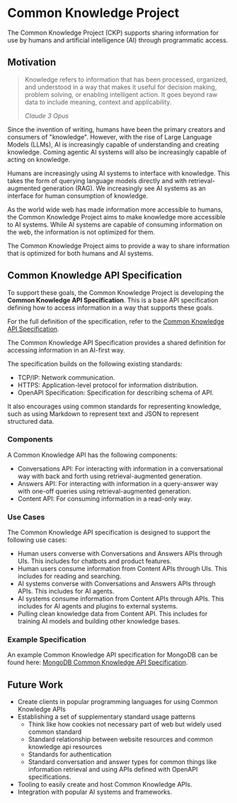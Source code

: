 # Common Knowledge Project

The Common Knowledge Project (CKP) supports sharing information for use by humans and artificial intelligence (AI) through programmatic access.

## Motivation

> Knowledge refers to information that has been processed, organized, and understood in a way that makes it useful for decision making, problem solving, or enabling intelligent action. It goes beyond raw data to include meaning, context and applicability.
>
> _Claude 3 Opus_

Since the invention of writing, humans have been the primary creators and consumers of "knowledge".
However, with the rise of Large Language Models (LLMs), AI is increasingly capable of understanding and creating knowledge. Coming agentic AI systems will also be increasingly capable of acting on knowledge.

Humans are increasingly using AI systems to interface with knowledge. This takes the form of querying language models directly and with retrieval-augmented generation (RAG). We increasingly see AI systems as an interface for human consumption of knowledge.

As the world wide web has made information more accessible to humans, the Common Knowledge Project aims to make knowledge more accessible to AI systems. While AI systems are capable of consuming information on the web, the information is not optimized for them.

The Common Knowledge Project aims to provide a way to share information that is optimized for both humans and AI systems.

## Common Knowledge API Specification

To support these goals, the Common Knowledge Project is developing the **Common Knowledge API Specification**. This is a base API specification defining how to access information in a way that supports these goals.

For the full definition of the specification, refer to the [Common Knowledge API Specification](./common-knowledge-openapi.yaml).

The Common Knowledge API Specification provides a shared definition for accessing information in an AI-first way.

The specification builds on the following existing standards:

- TCP/IP: Network communication.
- HTTPS: Application-level protocol for information distribution.
- OpenAPI Specification: Specification for describing schema of API.

It also encourages using common standards for representing knowledge,
such as using Markdown to represent text and JSON to represent structured data.

### Components

A Common Knowledge API has the following components:

- Conversations API: For interacting with information in a conversational way with back and forth using retrieval-augmented generation.
- Answers API: For interacting with information in a query-answer way with one-off queries using retrieval-augmented generation.
- Content API: For consuming information in a read-only way.

### Use Cases

The Common Knowledge API specification is designed to support the following use cases:

- Human users converse with Conversations and Answers APIs through UIs. This includes for chatbots and product features.
- Human users consume information from Content APIs through UIs. This includes for reading and searching.
- AI systems converse with Conversations and Answers APIs through APIs. This includes for AI agents.
- AI systems consume information from Content APIs through APIs. This includes for AI agents and plugins to external systems.
- Pulling clean knowledge data from Content API. This includes for training AI models and building other knowledge bases.

### Example Specification

An example Common Knowledge API specification for MongoDB can be found here: [MongoDB Common Knowledge API Specification](./examples/mongodb-common-knowledge-openapi.yaml).

## Future Work

- Create clients in popular programming languages for using Common Knowledge APIs
- Establishing a set of supplementary standard usage patterns
  - Think like how cookies not necessary part of web but widely used common standard
  - Standard relationship between website resources and common knowledge api resources
  - Standards for authentication
  - Standard conversation and answer types for common things like information retrieval and using APIs defined with OpenAPI specifications.
- Tooling to easily create and host Common Knowledge APIs.
- Integration with popular AI systems and frameworks.
